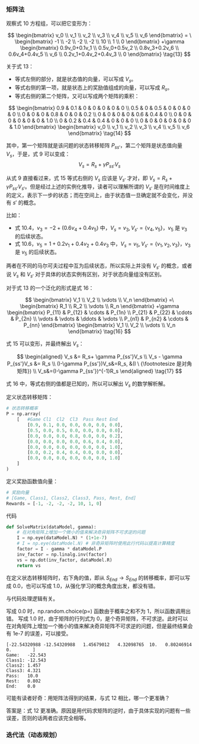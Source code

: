 


### 矩阵法

观察式 10 方程组，可以把它变形为：

$$
\begin{bmatrix}
v_0
\\
v_1
\\
v_2
\\
v_3
\\
v_4
\\
v_5
\\
v_6
\end{bmatrix}
= \
\begin{bmatrix}
-1
\\
-2
\\
-2
\\
-2
\\
10
\\
1
\\
0
\end{bmatrix}
+\gamma 
\begin{bmatrix}
0.9v_0+0.1v_1
\\
0.5v_0+0.5v_2
\\
0.8v_3+0.2v_6
\\
0.6v_4+0.4v_5
\\
v_6
\\
0.2v_1+0.4v_2+0.4v_3
\\
0
\end{bmatrix}
\tag{13}
$$


关于式 13：

- 等式左侧的部分，就是状态值的向量，可以写成 $V_s$。
- 等式右侧的第一项，就是状态上的奖励值组成的向量，可以写成 $R_s$。
- 等式右侧的第二个矩阵，又可以写成两个矩阵的乘积：

$$
\begin{bmatrix}
0.9 & 0.1 & 0 & 0 & 0 & 0 & 0
\\
0.5 & 0 & 0.5 & 0 & 0 & 0 & 0
\\
0 & 0 & 0 & 0.8 & 0 & 0 & 0.2
\\
0 & 0 & 0 & 0 & 0.6 & 0.4 & 0
\\
0 & 0 & 0 & 0 & 0 & 0 & 1.0
\\
0 & 0.2 & 0.4 & 0.4 & 0 & 0 & 0
\\
0 & 0 & 0 & 0 & 0 & 0 & 1.0
\end{bmatrix}
\begin{bmatrix}
v_0
\\
v_1
\\
v_2
\\
v_3
\\
v_4
\\
v_5
\\
v_6
\end{bmatrix}
\tag{14}
$$

其中，第一个矩阵就是该问题的状态转移矩阵 $P_{ss'}$，第二个矩阵是状态值向量 $V_s$，于是，式 9 可以变成：
$$
V_s = R_s+ \gamma P_{ss'}V_s \tag{15}
$$

从式 9 直接看过来，式 15 等式右侧的 $V_s$ 应该是 $V_{s'}$ 才对，即 $V_s = R_s+\gamma P_{ss'}V_{s'}$。但是经过上述的实例化推导，读者可以理解所谓的 $V_{s'}$ 是在时间维度上的定义，表示下一步的状态；而在空间上，由于状态值一旦确定就不会变化，并没有 $s'$ 的概念。

比如：
- 式 10.4，$v_3=-2+ (0.6 v_4 + 0.4 v_5)$ 中，$V_s=v_3,V_{s'}=\{v_4,v_5\}$，$v_5$ 是 $v_3$ 的后续状态。
- 式 10.6，$v_5=1+0.2v_1+0.4v_2+0.4v_3$ 中，$V_s=v_5,V_{s'}=\{v_1,v_2,v_3\}$，$v_3$ 是 $v_5$ 的后续状态。

两者在不同的马尔可夫过程中互为后续状态，所以实际上并没有 $V_{s'}$ 的概念，或者说 $V_s$ 和 $V_{s'}$ 对于具体的状态实例有区别，对于状态向量组没有区别。

对于式 13 的一个泛化的形式是式 16：

$$
\begin{bmatrix}
V_1
\\
V_2
\\
\vdots
\\
V_n
\end{bmatrix}
=\
\begin{bmatrix}
R_1
\\
R_2
\\
\vdots
\\
R_n
\end{bmatrix}
+\gamma
\begin{bmatrix}
P_{11} & P_{12} & \cdots & P_{1n}
\\
P_{21} & P_{22} & \cdots & P_{2n}
\\
\vdots & \vdots & \ddots & \vdots
\\
P_{n1} & P_{n2} & \cdots & P_{nn}
\end{bmatrix}
\begin{bmatrix}
V_1
\\
V_2
\\
\vdots
\\
V_n
\end{bmatrix}
\tag{16}
$$


式 15 可以变形，并最终解出 $V_s$：

$$
\begin{aligned}
V_s &= R_s+ \gamma P_{ss'}V_s
\\
V_s - \gamma P_{ss'}V_s &= R_s
\\
(I-\gamma P_{ss'})V_s&=R_s, &(I \ {\footnotesize 是对角矩阵})
\\
V_s&=(I-\gamma P_{ss'})^{-1}R_s
\end{aligned}
\tag{17}
$$

式 16 中，等式右侧的值都是已知的，所以可以解出 $V_s$ 的数学解析解。

定义状态转移矩阵：

```python
# 状态转移概率
P = np.array(
    [   #Game Cl1  Cl2  Cl3  Pass Rest End
        [0.9, 0.1, 0.0, 0.0, 0.0, 0.0, 0.0], 
        [0.5, 0.0, 0.5, 0.0, 0.0, 0.0, 0.0],
        [0.0, 0.0, 0.0, 0.8, 0.0, 0.0, 0.2],
        [0.0, 0.0, 0.0, 0.0, 0.6, 0.4, 0.0],
        [0.0, 0.0, 0.0, 0.0, 0.0, 0.0, 1.0],
        [0.0, 0.2, 0.4, 0.4, 0.0, 0.0, 0.0],
        [0.0, 0.0, 0.0, 0.0, 0.0, 0.0, 1.0] 
    ]
)
```

定义奖励函数值向量：
```python
# 奖励向量
# [Game, Class1, Class2, Class3, Pass, Rest, End]
Rewards = [-1, -2, -2, -2, 10, 1, 0]
```
代码
    
```python 
def SolveMatrix(dataModel, gamma):
    # 在对角矩阵上增加一个微小的值来解决奇异矩阵不可求逆的问题
    I = np.eye(dataModel.N) * (1+1e-7)
    # I = np.eye(dataModel.N) # 非奇异矩阵时使用此行代码以提高计算精度
    factor = I - gamma * dataModel.P
    inv_factor = np.linalg.inv(factor)
    vs = np.dot(inv_factor, dataModel.R)
    return vs
```
在定义状态转移矩阵时，右下角的值，即从 $S_{End} \to S_{End}$ 的转移概率，即可以写成 0.0，也可以写成 1.0，从强化学习的概念角度出发，都没有错。

与代码处理逻辑有关。

写成 0.0 时，np.random.choice(p=) 函数由于概率之和不为 1，所以函数调用出错。
写成 1.0 时，由于矩阵的行列式为 0，是个奇异矩阵，不可求逆。此时可以在对角矩阵上增加一个微小的值来解决奇异矩阵不可求逆的问题，但是最终结果会有 1e-7 的误差，可以接受。

```
[-22.54320988 -12.54320988   1.45679012   4.32098765  10.   0.80246914   0.        ]
Game:   -22.543
Class1: -12.543
Class2: 1.457
Class3: 4.321
Pass:   10.0
Rest:   0.802
End:    0.0
```

可能有读者好奇：用矩阵法得到的结果，与式 12 相比，哪一个更准确？

答案是：式 12 更准确。原因是用代码求矩阵的逆时，由于具体实现的问题有一些误差，否则的话两者应该完全相等。

### 迭代法（动态规划）
